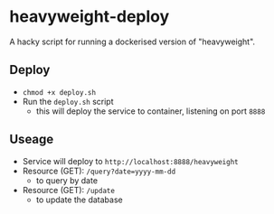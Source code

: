 # heavyweight-deploy
A hacky script for running a dockerised version of "heavyweight".

## Deploy
* `chmod +x deploy.sh`
* Run the `deploy.sh` script
    * this will deploy the service to container, listening on port `8888`

## Useage
* Service will deploy to `http://localhost:8888/heavyweight`
* Resource (GET): `/query?date=yyyy-mm-dd`
    * to query by date
* Resource (GET): `/update`
    * to update the database
